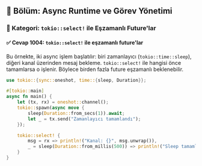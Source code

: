 ## 📘 Bölüm: Async Runtime ve Görev Yönetimi  
### 🔹 Kategori: `tokio::select!` ile Eşzamanlı Future'lar  
#### ✅ Cevap 1004: `tokio::select!` ile eşzamanlı future'lar

Bu örnekte, iki async işlem başlatılır: biri zamanlayıcı (`tokio::time::sleep`), diğeri kanal üzerinden mesaj bekleme. `tokio::select!` ile hangisi önce tamamlarsa o işlenir. Böylece birden fazla future eşzamanlı beklenebilir.

```rust
use tokio::{sync::oneshot, time::{sleep, Duration}};

#[tokio::main]
async fn main() {
    let (tx, rx) = oneshot::channel();
    tokio::spawn(async move {
        sleep(Duration::from_secs(1)).await;
        let _ = tx.send("Zamanlayıcı tamamlandı");
    });

    tokio::select! {
        msg = rx => println!("Kanal: {}", msg.unwrap()),
        _ = sleep(Duration::from_millis(500)) => println!("Sleep tamamlandı"),
    }
}
```

